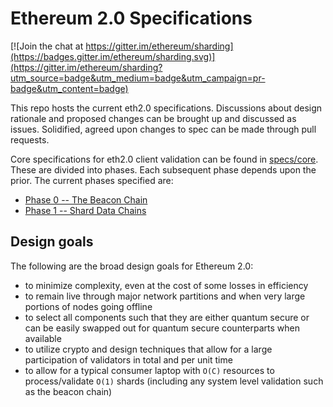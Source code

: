 # Ethereum 2.0 Specifications

[![Join the chat at https://gitter.im/ethereum/sharding](https://badges.gitter.im/ethereum/sharding.svg)](https://gitter.im/ethereum/sharding?utm_source=badge&utm_medium=badge&utm_campaign=pr-badge&utm_content=badge)

This repo hosts the current eth2.0 specifications. Discussions about design rationale and proposed changes can be brought up and discussed as issues. Solidified, agreed upon changes to spec can be made through pull requests. 

Core specifications for eth2.0 client validation can be found in [specs/core](specs/core). These are divided into phases. Each subsequent phase depends upon the prior. The current phases specified are:
* [Phase 0 -- The Beacon Chain](specs/core/0_beacon-chain.md)
* [Phase 1 -- Shard Data Chains](specs/core/1_shard-data-chains.md)

## Design goals
The following are the broad design goals for Ethereum 2.0:
* to minimize complexity, even at the cost of some losses in efficiency
* to remain live through major network partitions and when very large portions of nodes going offline
* to select all components such that they are either quantum secure or can be easily swapped out for quantum secure counterparts when available
* to utilize crypto and design techniques that allow for a large participation of validators in total and per unit time
* to allow for a typical consumer laptop with `O(C)` resources to process/validate `O(1)` shards (including any system level validation such as the beacon chain)
